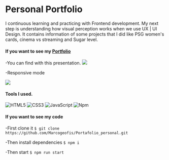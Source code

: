 # Personal Portfolio 

I continuous learning and practicing with Frontend development. My next step is understanding how visual perception works when we use UX | UI Design. It contains information of some projects that I did like PSG women's cards, cinema vs streaming and Sugar level. 

#### If you want to see my [Portfolio](http://marcogeofis.github.io/My_portfolio/ "Portfolio")

-You can find with this presentation.
![](https://i.imgur.com/z7oNFuP.png)

-Responsive mode

![](https://i.imgur.com/GCDiEKj.png)

#### Tools I used.

![HTML5](https://img.shields.io/badge/-HTML5-000000?style=flat&logo=html5)
![CSS3](https://img.shields.io/badge/-CSS3-%231572B6?style=flat-square&logo=css3)
![JavaScript](https://img.shields.io/badge/-JavaScript-000000?style=flat&logo=javascript)
![Npm](https://img.shields.io/badge/-npm-CB3837?style=flat-square&logo=npm)

#### If you want to see my code 

-First clone it
`$ git clone https://github.com/Marcogeofis/Portafolio_personal.git`

-Then install dependencies
`$ npm i`

-Then start 
`$ npm run start`



